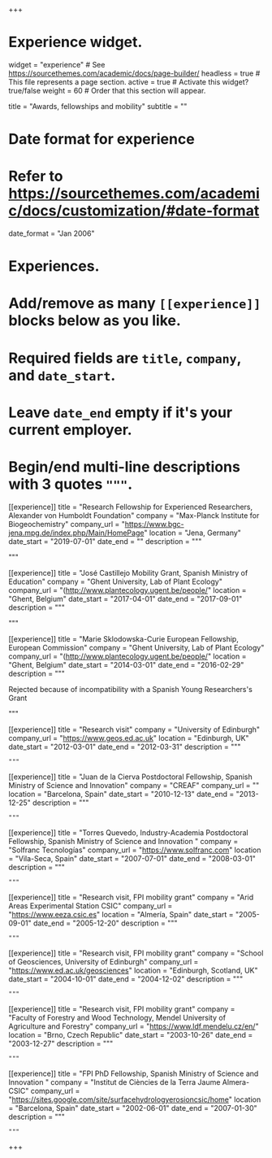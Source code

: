 +++
# Experience widget.
widget = "experience"  # See https://sourcethemes.com/academic/docs/page-builder/
headless = true  # This file represents a page section.
active = true  # Activate this widget? true/false
weight = 60  # Order that this section will appear.

title = "Awards, fellowships and mobility"
subtitle = ""

# Date format for experience
#   Refer to https://sourcethemes.com/academic/docs/customization/#date-format
date_format = "Jan 2006"

# Experiences.
#   Add/remove as many `[[experience]]` blocks below as you like.
#   Required fields are `title`, `company`, and `date_start`.
#   Leave `date_end` empty if it's your current employer.
#   Begin/end multi-line descriptions with 3 quotes `"""`.
[[experience]]
  title = "Research Fellowship for Experienced Researchers, Alexander von Humboldt Foundation"
  company = "Max-Planck Institute for Biogeochemistry"
  company_url = "https://www.bgc-jena.mpg.de/index.php/Main/HomePage"
  location = "Jena, Germany"
  date_start = "2019-07-01"
  date_end = ""
  description = """
  
  """

[[experience]]
  title = "José Castillejo Mobility Grant, Spanish Ministry of Education"
  company = "Ghent University, Lab of Plant Ecology"
  company_url = "(http://www.plantecology.ugent.be/people/"
  location = "Ghent, Belgium"
  date_start = "2017-04-01"
  date_end = "2017-09-01"
  description = """
  
  
  """

[[experience]]
  title = "Marie Sklodowska-Curie European Fellowship, European Commission"
  company = "Ghent University, Lab of Plant Ecology"
  company_url = "(http://www.plantecology.ugent.be/people/"
  location = "Ghent, Belgium"
  date_start = "2014-03-01"
  date_end = "2016-02-29"
  description = """
  
  Rejected because of incompatibility with a Spanish Young Researchers's Grant
  
  """


[[experience]]
  title = "Research visit"
  company = "University of Edinburgh"
  company_url = "https://www.geos.ed.ac.uk"
  location = "Edinburgh, UK"
  date_start = "2012-03-01"
  date_end = "2012-03-31"
  description = """
  
    """


[[experience]]
  title = "Juan de la Cierva Postdoctoral Fellowship, Spanish Ministry of Science and Innovation"
  company = "CREAF"
  company_url = ""
  location = "Barcelona, Spain"
  date_start = "2010-12-13"
  date_end = "2013-12-25"
  description = """
  
  
    """
    
[[experience]]
  title = "Torres Quevedo, Industry-Academia Postdoctoral Fellowship, Spanish Ministry of Science and Innovation "
  company = "Solfranc Tecnologías"
  company_url = "https://www.solfranc.com"
  location = "Vila-Seca, Spain"
  date_start = "2007-07-01"
  date_end = "2008-03-01"
  description = """
  
  
    """  
   
[[experience]]
  title = "Research visit, FPI mobility grant"
  company = "Arid Areas Experimental Station CSIC"
  company_url = "https://www.eeza.csic.es"
  location = "Almería, Spain"
  date_start = "2005-09-01"
  date_end = "2005-12-20"
  description = """
  
  
    """     

[[experience]]
  title = "Research visit, FPI mobility grant"
  company = "School of Geosciences, University of Edinburgh"
  company_url = "https://www.ed.ac.uk/geosciences"
  location = "Edinburgh, Scotland, UK"
  date_start = "2004-10-01"
  date_end = "2004-12-02"
  description = """
  
  
    """     
   
   [[experience]]
  title = "Research visit, FPI mobility grant"
  company = "Faculty of Forestry and Wood Technology, Mendel University of Agriculture and Forestry"
  company_url = "https://www.ldf.mendelu.cz/en/"
  location = "Brno, Czech Republic"
  date_start = "2003-10-26"
  date_end = "2003-12-27"
  description = """
  
  
    """ 
   
[[experience]]
  title = "FPI PhD Fellowship, Spanish Ministry of Science and Innovation "
  company = "Institut de Ciències de la Terra Jaume Almera-CSIC"
  company_url = "https://sites.google.com/site/surfacehydrologyerosioncsic/home"
  location = "Barcelona, Spain"
  date_start = "2002-06-01"
  date_end = "2007-01-30"
  description = """
  
    """     
+++
